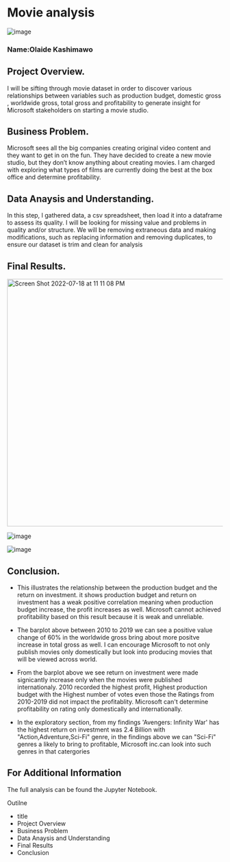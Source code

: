 # Movie analysis

 ![image](https://user-images.githubusercontent.com/82849694/180623315-bb141fd0-3678-4fee-b1c7-e8cb21604611.png)
 
  ### Name:Olaide Kashimawo
 
 ## Project Overview.
 
 I will be sifting through movie dataset in order to discover various relationships between variables such as production budget, domestic gross , worldwide gross, total gross and profitability to generate insight for Microsoft stakeholders on starting a movie studio.

 
 ## Business Problem.
 
 Microsoft sees all the big companies creating original video content and they want to get in on the fun. They have decided to create a new movie studio, but they don’t know anything about creating movies. I am charged with exploring what types of films are currently doing the best at the box office and determine profitability.


 ## Data Anaysis and Understanding.
 In this step, I gathered data, a csv spreadsheet, then load it into a dataframe to assess its quality. I will be looking for missing value and problems in quality and/or structure. We will be removing extraneous data and making modifications, such as replacing information and removing duplicates, to ensure our dataset is trim and clean for analysis
 
 ## Final Results.
 
 <img width="577" alt="Screen Shot 2022-07-18 at 11 11 08 PM" src="https://user-images.githubusercontent.com/82849694/180624094-fb50eebc-fb48-4940-9950-fd6333d1ae9b.png">
 
![image](https://user-images.githubusercontent.com/82849694/180623962-45cf7700-40b3-471d-afb3-c63712e8fc43.png)

![image](https://user-images.githubusercontent.com/82849694/180623966-74e286cb-76c0-4c71-a4b1-d665e062c9db.png)

 
 ## Conclusion.
- This illustrates the relationship between the production budget and the return on investment. it shows production budget and return on investment has a weak positive correlation meaning when production budget increase, the profit increases as well. Microsoft cannot achieved profitability based on this result because it is weak and unreliable.

- The barplot above between 2010 to 2019 we can see a positive value change of 60% in the worldwide gross bring about more positve increase in total gross as well. I can encourage Microsoft to not only publish movies only domestically but look into producing movies that will be viewed across world.

- From the barplot above we see return on investment were made signicantly increase only when the movies were published internationaly. 2010 recorded the highest profit, Highest production budget with the Highest number of votes even those the Ratings from 2010-2019 did not impact the profitablity. Microsoft can't determine profitability on rating only domestically and internationally.

- In the exploratory section, from my findings 'Avengers: Infinity War' has the highest return on investment was 2.4 Billion with "Action,Adventure,Sci-Fi" genre, in the findings above we can "Sci-Fi" genres a likely to bring to profitable, Microsoft inc.can look into such genres in that catergories

## For Additional Information
The full analysis can be found the Jupyter Notebook.

Outilne
- title
- Project Overview
- Business Problem
- Data Anaysis and Understanding
- Final Results
- Conclusion
